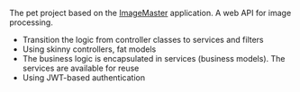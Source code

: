 The pet project based on the [ImageMaster](https://github.com/Rhoxolan/ImageMaster) application. A web API for image processing.
* Transition the logic from controller classes to services and filters
* Using skinny controllers, fat models
* The business logic is encapsulated in services (business models). The services are available for reuse
* Using JWT-based authentication
